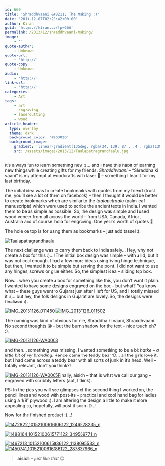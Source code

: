 ```yaml
---
id: 660
title: 'Shraddhvaani &#8211; The Making :)'
date: '2013-12-07T02:29:42+00:00'
author: Kiran
guid: 'https://kiran.co/?p=660'
permalink: /2013/12/shraddhvaani-making/
image:
    - ''
quote-author:
    - Unknown
quote-url:
    - 'http://'
quote-copy:
    - Unknown
audio:
    - 'http://'
link-url:
    - 'http://'
categories:
    - Art
tags:
    - art
    - engraving
    - lasercutting
    - wood
article_header:
  type: overlay
  theme: dark
  background_color: '#203028'
  background_image:
    gradient: 'linear-gradient(135deg, rgba(34, 139, 87 , .4), rgba(139, 34, 139, .4))'
    src: /assets/images/2013/12/Taalapatragrandhaalu.jpg
---
```


It’s always fun to learn something new :)… and I have this habit of learning new things while creating gifts for my friends. *Shraddhvaani* – “Shraddha ki vaani” is my attempt at woodcrafts with laser 🙂 – something I learnt for my last birthday.

The initial idea was to create bookmarks with quotes from my friend (trust me, you’ll see a lot of them on facebook) – then I thought it would be better to create bookmarks which are similar to the *taalapatraalu* (palm leaf manuscripts) which were used to scribe the ancient texts in India. I wanted them to be as simple as possible. So, the design was simple and I used wood veneer from all across the world – from USA, Canada, Africa, Australia and of course India for engraving. One year’s worth of quotes 🙂

The hole on top is for using them as bookmarks – just add tassel :).

[![Taalapatragrandhaalu](/assets/images/2013/12/Taalapatragrandhaalu.jpg)](/assets/images/2013/12/Taalapatragrandhaalu.jpg)

The next challenge was to carry them back to India safely… Hey, why not create a box for this :)…! The initial box design was simple – with a lid, but it was not cool enough. I had a few more ideas using living hinge technique, but then, I wanted it to be simple but serving the point. I did not want to use any hinges, screws or glue either. So, the simplest idea – sliding top box.

Now… when you create a box for something like this, you don’t want it plain. I wanted to have some designs engraved on the box – but what? You know what – these guys went to Gujarat just after I left for US, and I totally missed it :(… but hey, the folk designs in Gujarat are lovely. So, the designs were finalized :).

![IMG_20131126_011450](/assets/images/2013/12/IMG_20131126_011450.jpg) [![IMG_20131126_011502](/assets/images/2013/12/IMG_20131126_011502.jpg)](/assets/images/2013/12/IMG_20131126_011502.jpg)

The naming was kind of obvious for me, Shraddha ki vaani, Shraddhvaani. No second thoughts 😛 – but the burn shadow for the text – nice touch eh? ;).

[![IMG-20131126-WA0003](/assets/images/2013/12/IMG-20131126-WA0003.jpg)](/assets/images/2013/12/IMG-20131126-WA0003.jpg)

and then… something was missing. I wanted something to be a bit *hatke – a little bit of my branding.* Hence came the teddy bear :D… all the girls love it, but I had come across a teddy bear with all sorts of junk in it’s head. Well – totally relevant, don’t you think?!

[![IMG-20131126-WA0005](/assets/images/2013/12/IMG-20131126-WA0005.jpg)](/assets/images/2013/12/IMG-20131126-WA0005.jpg)[F](/assets/images/2013/12/IMG_20131124_234342.jpg)inally, aisich – that is what we call our gang – engraved with scribbly letters (apt, I think).

PS: In the pics you will see glimpses of the second thing I worked on, the pencil lines and wood with post-its – practical and cool hand bag for ladies using a 1/8″ plywood :). I am altering the design a little to make it more appealing so, hopefully, will post it soon :D…!

Now for the finished product :)…!

[![1472822_10152100616106122_1246928235_n](/assets/images/2013/12/1472822_10152100616106122_1246928235_n.jpg)](/assets/images/2013/12/1472822_10152100616106122_1246928235_n.jpg)

[![1488164_10152100615771122_349569771_n](/assets/images/2013/12/1488164_10152100615771122_349569771_n.jpg)](/assets/images/2013/12/1488164_10152100615771122_349569771_n.jpg)

[![1467213_10152100615936122_1138095533_n](/assets/images/2013/12/1467213_10152100615936122_1138095533_n.jpg)](/assets/images/2013/12/1467213_10152100615936122_1138095533_n.jpg) [![1450741_10152100616186122_287837966_n](/assets/images/2013/12/1450741_10152100616186122_287837966_n.jpg)](/assets/images/2013/12/1450741_10152100616186122_287837966_n.jpg)

> **aisich** – *just like that* 😉